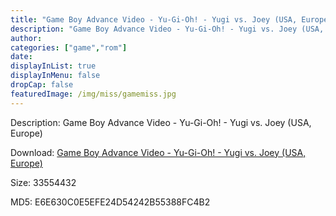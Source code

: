 ```yaml
---
title: "Game Boy Advance Video - Yu-Gi-Oh! - Yugi vs. Joey (USA, Europe)"
description: "Game Boy Advance Video - Yu-Gi-Oh! - Yugi vs. Joey (USA, Europe)"
author: 
categories: ["game","rom"]
date: 
displayInList: true
displayInMenu: false
dropCap: false
featuredImage: /img/miss/gamemiss.jpg
---
```


Description: Game Boy Advance Video - Yu-Gi-Oh! - Yugi vs. Joey (USA, Europe)

Download: <a style="text-decoration:underline;" href="https://mega.nz/#!3SRmlIrR!ZAc2_uPFc_xy7IzlxYJsjW068pMZ44SNs9a8UgU2Mks" target = "_blank" rel = "nofollow" > Game Boy Advance Video - Yu-Gi-Oh! - Yugi vs. Joey (USA, Europe)</a>

Size: 33554432

MD5: E6E630C0E5EFE24D54242B55388FC4B2

